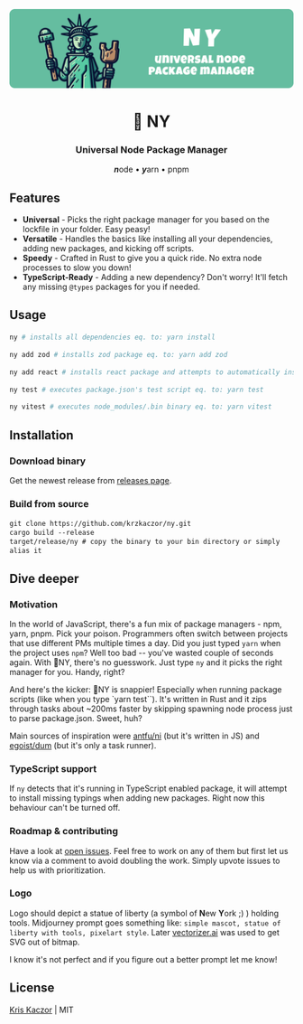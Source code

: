 <p align="center">
  <img src="assets/hero.png">
  <h1 align="center">🗽 NY</h1>
  <h3 align="center">Universal Node Package Manager</h3>
  <p align="center"><i><strong>n</strong></i>ode • <i><strong>y</strong></i>arn • pnpm</p>
</p>

## Features

- <strong>Universal</strong> - Picks the right package manager for you based on the lockfile in your folder. Easy peasy!
- <strong>Versatile</strong> - Handles the basics like installing all your dependencies, adding new packages, and kicking off scripts.
- <strong>Speedy</strong> - Crafted in Rust to give you a quick ride. No extra node processes to slow you down!
- <strong>TypeScript-Ready</strong> - Adding a new dependency? Don't worry! It'll fetch any missing `@types` packages for you if needed.

## Usage

```sh
ny # installs all dependencies eq. to: yarn install
```

```sh
ny add zod # installs zod package eq. to: yarn add zod
```

```sh
ny add react # installs react package and attempts to automatically install missing typings (@types/react)
```

```sh
ny test # executes package.json's test script eq. to: yarn test
```

```sh
ny vitest # executes node_modules/.bin binary eq. to: yarn vitest
```

## Installation

### Download binary

Get the newest release from [releases page](https://github.com/krzkaczor/ny/releases).

### Build from source

```
git clone https://github.com/krzkaczor/ny.git
cargo build --release
target/release/ny # copy the binary to your bin directory or simply alias it
```

## Dive deeper

### Motivation

In the world of JavaScript, there's a fun mix of package managers - npm, yarn, pnpm. Pick your poison. Programmers often switch between projects that use different PMs multiple times a day. Did you just typed `yarn` when the project uses `npm`? Well too bad -- you've wasted couple of seconds again. With 🗽NY, there's no guesswork. Just type `ny` and it picks the right manager for you. Handy, right?

And here's the kicker: 🗽NY is snappier! Especially when running package scripts (like when you type `yarn test``). It's written in Rust and it zips through tasks about ~200ms faster by skipping spawning node process just to parse package.json. Sweet, huh?

Main sources of inspiration were [antfu/ni](https://github.com/antfu/ni) (but it's written in JS) and [egoist/dum](https://github.com/egoist/dum) (but it's only a task runner).

### TypeScript support

If `ny` detects that it's running in TypeScript enabled package, it will attempt to install missing typings when adding new packages. Right now this behaviour can't be turned off.

### Roadmap & contributing

Have a look at [open issues](https://github.com/krzkaczor/ny/issues?q=is:issue+is:open+sort:updated-desc). Feel free to work on any of them but first let us know via a comment to avoid doubling the work. Simply upvote issues to help us with prioritization.

### Logo

Logo should depict a statue of liberty (a symbol of <strong>N</strong>ew <strong>Y</strong>ork ;) ) holding tools. Midjourney prompt goes something like: `simple mascot, statue of liberty with tools, pixelart style`. Later [vectorizer.ai](https://vectorizer.ai) was used to get SVG out of bitmap.

I know it's not perfect and if you figure out a better prompt let me know!

## License

[Kris Kaczor](https://twitter.com/krzkaczor) | MIT
